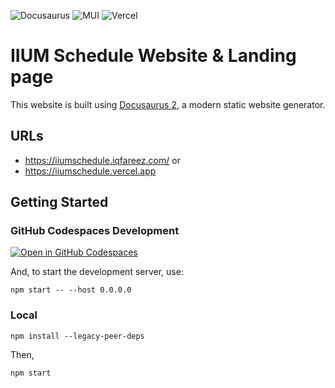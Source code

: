 ![Docusaurus](https://img.shields.io/badge/Docusaurus-%233ecc5f?style=for-the-badge)
![MUI](https://img.shields.io/badge/MUI-%230081CB.svg?style=for-the-badge&logo=mui&logoColor=white)
![Vercel](https://img.shields.io/badge/vercel-%23000000.svg?style=for-the-badge&logo=vercel&logoColor=white)

# IIUM Schedule Website & Landing page

This website is built using [Docusaurus 2](https://docusaurus.io/), a modern static website generator.

## URLs

- https://iiumschedule.iqfareez.com/ or
- https://iiumschedule.vercel.app

## Getting Started

### GitHub Codespaces Development

[![Open in GitHub Codespaces](https://github.com/codespaces/badge.svg)](<(https://codespaces.new/iqfareez/iiumscwebsite)>)

And, to start the development server, use:

```shell
npm start -- --host 0.0.0.0
```

### Local

```shell
npm install --legacy-peer-deps
```

Then,

```shell
npm start
```
